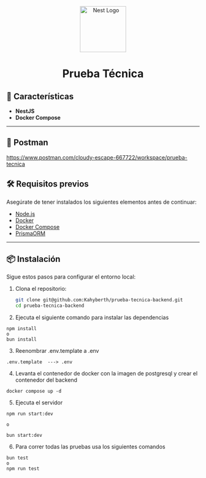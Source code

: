 <p align="center">
  <a href="http://nestjs.com/" target="blank"><img src="https://nestjs.com/img/logo-small.svg" width="120" alt="Nest Logo" /></a>
</p>

<h1 align="center">Prueba Técnica</h1>

## 🚀 Características

- **NestJS**
- **Docker Compose**

---

## 🔗 Postman

https://www.postman.com/cloudy-escape-667722/workspace/prueba-tecnica

## 🛠️ Requisitos previos

Asegúrate de tener instalados los siguientes elementos antes de continuar:

- [Node.js](https://nodejs.org/)
- [Docker](https://www.docker.com/)
- [Docker Compose](https://docs.docker.com/compose/)
- [PrismaORM](https://www.prisma.io/)

---

## 📦 Instalación

Sigue estos pasos para configurar el entorno local:

1. Clona el repositorio:

   ```bash
   git clone git@github.com:Kahyberth/prueba-tecnica-backend.git
   cd prueba-tecnica-backend
   ```

2. Ejecuta el siguiente comando para instalar las dependencias

```
npm install
o
bun install
```

3. Reenombrar .env.template a .env

```
.env.template  ---> .env
```

4. Levanta el contenedor de docker con la imagen de postgresql y crear el contenedor del backend

```
docker compose up -d
```

5. Ejecuta el servidor

```
npm run start:dev

o

bun start:dev

```

6. Para correr todas las pruebas usa los siguientes comandos

```
bun test
o
npm run test
```
